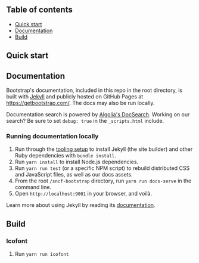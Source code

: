 ## Table of contents

- [Quick start](#quick-start)
- [Documentation](#documentation)
- [Build](#build)

## Quick start


## Documentation

Bootstrap's documentation, included in this repo in the root directory, is built with [Jekyll](https://jekyllrb.com/) and publicly hosted on GitHub Pages at <https://getbootstrap.com/>. The docs may also be run locally.

Documentation search is powered by [Algolia's DocSearch](https://community.algolia.com/docsearch/). Working on our search? Be sure to set `debug: true` in the `_scripts.html` include.

### Running documentation locally

1. Run through the [tooling setup](https://getbootstrap.com/docs/4.0/getting-started/build-tools/#tooling-setup) to install Jekyll (the site builder) and other Ruby dependencies with `bundle install`.
2. Run `yarn install` to install Node.js dependencies.
3. Run `yarn run test` (or a specific NPM script) to rebuild distributed CSS and JavaScript files, as well as our docs assets.
4. From the root `/sncf-bootstrap` directory, run `yarn run docs-serve` in the command line.
5. Open `http://localhost:9001` in your browser, and voilà.

Learn more about using Jekyll by reading its [documentation](https://jekyllrb.com/docs/home/).


## Build

### Icofont

1. Run `yarn run icofont`
